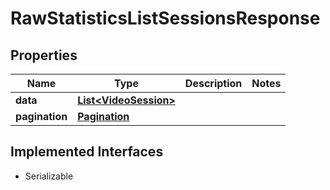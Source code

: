 

# RawStatisticsListSessionsResponse

## Properties

Name | Type | Description | Notes
------------ | ------------- | ------------- | -------------
**data** | [**List&lt;VideoSession&gt;**](VideoSession.md) |  | 
**pagination** | [**Pagination**](Pagination.md) |  | 


## Implemented Interfaces

* Serializable


